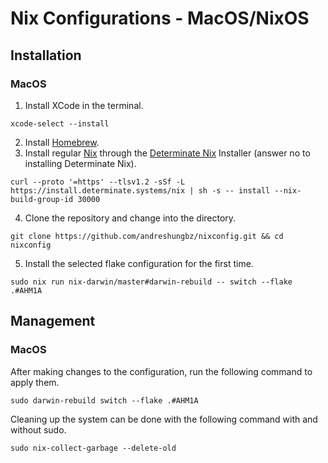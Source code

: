 # Nix Configurations - MacOS/NixOS

## Installation

### MacOS

1. Install XCode in the terminal.

```
xcode-select --install
```

2. Install [Homebrew](https://brew.sh/).
3. Install regular [Nix](https://nixos.org/) through the [Determinate Nix](https://determinate.systems/) Installer (answer no to installing Determinate Nix).

```
curl --proto '=https' --tlsv1.2 -sSf -L https://install.determinate.systems/nix | sh -s -- install --nix-build-group-id 30000
```

4. Clone the repository and change into the directory.

```
git clone https://github.com/andreshungbz/nixconfig.git && cd nixconfig
```

5. Install the selected flake configuration for the first time.

```
sudo nix run nix-darwin/master#darwin-rebuild -- switch --flake .#AHM1A
```

## Management

### MacOS

After making changes to the configuration, run the following command to apply them.

```
sudo darwin-rebuild switch --flake .#AHM1A
```

Cleaning up the system can be done with the following command with and without sudo.

```
sudo nix-collect-garbage --delete-old
```

